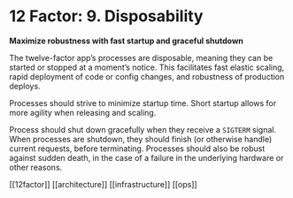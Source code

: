 # 12 Factor: 9. Disposability
**Maximize robustness with fast startup and graceful shutdown**

The twelve-factor app’s processes are disposable, meaning they can be started or stopped at a moment’s notice. This facilitates fast elastic scaling, rapid deployment of code or config changes, and robustness of production deploys.

Processes should strive to minimize startup time. Short startup allows for more agility when releasing and scaling.

Process should shut down gracefully when they receive a `SIGTERM` signal. When processes are shutdown, they should finish (or otherwise handle) current requests, before terminating. Processes should also be robust against sudden death, in the case of a failure in the underlying hardware or other reasons.

[[12factor]]
[[architecture]]
[[infrastructure]]
[[ops]]